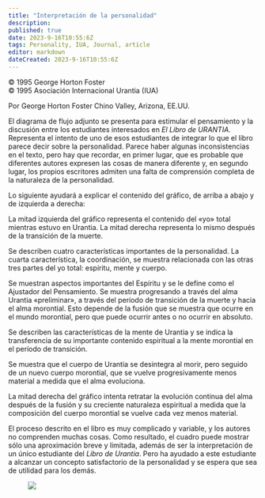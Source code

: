 ```yaml
---
title: "Interpretación de la personalidad"
description: 
published: true
date: 2023-9-16T10:55:6Z
tags: Personality, IUA, Journal, article
editor: markdown
dateCreated: 2023-9-16T10:55:6Z
---
```


<p class="v-card tema v-sheet--gris claro aclarar-3 px-2">© 1995 George Horton Foster<br>© 1995 Asociación Internacional Urantia (IUA)</p>

Por George Horton Foster
Chino Valley, Arizona, EE.UU.

El diagrama de flujo adjunto se presenta para estimular el pensamiento y la discusión entre los estudiantes interesados en _El Libro de URANTIA_. Representa el intento de uno de esos estudiantes de integrar lo que el libro parece decir sobre la personalidad. Parece haber algunas inconsistencias en el texto, pero hay que recordar, en primer lugar, que es probable que diferentes autores expresen las cosas de manera diferente y, en segundo lugar, los propios escritores admiten una falta de comprensión completa de la naturaleza de la personalidad.

Lo siguiente ayudará a explicar el contenido del gráfico, de arriba a abajo y de izquierda a derecha:

La mitad izquierda del gráfico representa el contenido del «yo» total mientras estuvo en Urantia. La mitad derecha representa lo mismo después de la transición de la muerte.

Se describen cuatro características importantes de la personalidad. La cuarta característica, la coordinación, se muestra relacionada con las otras tres partes del yo total: espíritu, mente y cuerpo.

Se muestran aspectos importantes del Espíritu y se le define como el Ajustador del Pensamiento. Se muestra progresando a través del alma Urantia «preliminar», a través del período de transición de la muerte y hacia el alma morontial. Esto depende de la fusión que se muestra que ocurre en el mundo morontial, pero que puede ocurrir antes o no ocurrir en absoluto.

Se describen las características de la mente de Urantia y se indica la transferencia de su importante contenido espiritual a la mente morontial en el período de transición.

Se muestra que el cuerpo de Urantia se desintegra al morir, pero seguido de un nuevo cuerpo morontial, que se vuelve progresivamente menos material a medida que el alma evoluciona.

La mitad derecha del gráfico intenta retratar la evolución continua del alma después de la fusión y su creciente naturaleza espiritual a medida que la composición del cuerpo morontial se vuelve cada vez menos material.

El proceso descrito en el libro es muy complicado y variable, y los autores no comprenden muchas cosas. Como resultado, el cuadro puede mostrar sólo una aproximación breve y limitada, además de ser la interpretación de un único estudiante del _Libro de Urantia_. Pero ha ayudado a este estudiante a alcanzar un concepto satisfactorio de la personalidad y se espera que sea de utilidad para los demás.

<figure id="Figure_1" class="image urantiapedia">
<img src="/image/article/IUA_Journal/interpretation-of-personality.jpg">
</figure>

